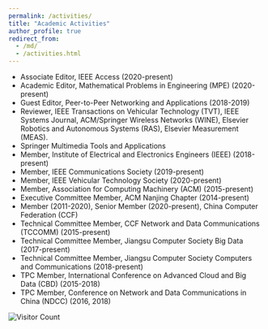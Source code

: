 ```yaml
---
permalink: /activities/
title: "Academic Activities"
author_profile: true
redirect_from: 
  - /md/
  - /activities.html
---
```


- Associate Editor, IEEE Access (2020-present)
- Academic Editor, Mathematical Problems in Engineering (MPE) (2020-present)
- Guest Editor, Peer-to-Peer Networking and Applications (2018-2019)
- Reviewer, IEEE Transactions on Vehicular Technology (TVT), IEEE Systems Journal, ACM/Springer Wireless Networks (WINE), Elsevier Robotics and Autonomous Systems (RAS),  Elsevier Measurement (MEAS). 
- Springer Multimedia Tools and Applications
- Member, Institute of Electrical and Electronics Engineers (IEEE) (2018-present)
- Member, IEEE Communications Society (2019-present)
- Member, IEEE Vehicular Technology Society (2020-present)
- Member, Association for Computing Machinery (ACM) (2015-present)
- Executive Committee Member, ACM Nanjing Chapter (2014-present)
- Member (2011-2020), Senior Member (2020-present), China Computer Federation (CCF) 
- Technical Committee Member, CCF Network and Data Communications (TCCOMM) (2015-present)
- Technical Committee Member, Jiangsu Computer Society Big Data (2017-present)
- Technical Committee Member, Jiangsu Computer Society Computers and Communications (2018-present)
- TPC Member, International Conference on Advanced Cloud and Big Data (CBD) (2015-2018)
- TPC Member, Conference on Network and Data Communications in China (NDCC) (2016, 2018)

![Visitor Count](https://profile-counter.glitch.me/shen-hang/count.svg)